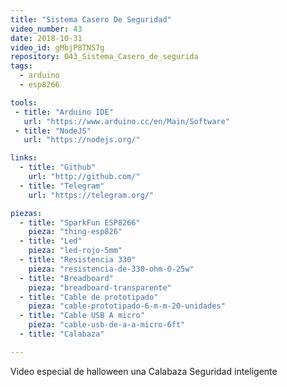 ```yaml
---
title: "Sistema Casero De Seguridad"
video_number: 43
date: 2018-10-31
video_id: gMbjP8TNS7g
repository: 043_Sistema_Casero_de_segurida
tags:
  - arduino
  - esp8266

tools:
 - title: "Arduino IDE"
   url: "https://www.arduino.cc/en/Main/Software"
 - title: "NodeJS"
   url: "https://nodejs.org/"

links:
  - title: "Github"
    url: "http://github.com/"
  - title: "Telegram"
    url: "https://telegram.org/"

piezas:
  - title: "SparkFun ESP8266"
    pieza: "thing-esp826"
  - title: "Led"
    pieza: "led-rojo-5mm"
  - title: "Resistencia 330"
    pieza: "resistencia-de-330-ohm-0-25w"
  - title: "Breadboard"
    pieza: "breadboard-transparente"
  - title: "Cable de prototipado"
    pieza: "cable-prototipado-6-m-m-20-unidades"
  - title: "Cable USB A micro"
    pieza: "cable-usb-de-a-a-micro-6ft"
  - title: "Calabaza"

---
```


Video especial de halloween una Calabaza Seguridad inteligente
